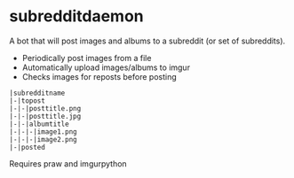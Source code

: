 # subredditdaemon
A bot that will post images and albums to a subreddit (or set of subreddits).


* Periodically post images from a file
* Automatically upload images/albums to imgur
* Checks images for reposts before posting


```
|subredditname
|-|topost
|-|-|posttitle.png
|-|-|posttitle.jpg
|-|-|albumtitle
|-|-|-|image1.png
|-|-|-|image2.png
|-|posted
```

Requires praw and imgurpython
